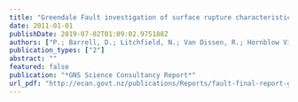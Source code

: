 ```yaml
---
title: "Greendale Fault investigation of surface rupture characteristics for fault avoidance zonation, GNS Science Consultancy Report 2011-121"
date: 2011-01-01
publishDate: 2019-07-02T01:09:02.975188Z
authors: ["P.; Barrell, D.; Litchfield, N.; Van Dissen, R.; Hornblow Villamor", " S.", "S. Levick"]
publication_types: ["2"]
abstract: ""
featured: false
publication: "*GNS Science Consultancy Report*"
url_pdf: "http://ecan.govt.nz/publications/Reports/fault-final-report-greendale.pdf"
---
```


